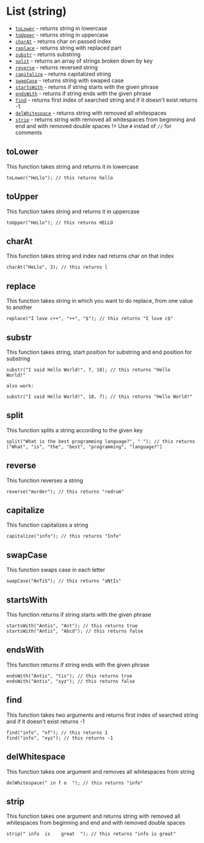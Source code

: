 # List (string)
* [`toLower`](#toLower) - returns string in lowercase
* [`toUpper`](#toUpper) - returns string in uppercase
* [`charAt`](#charAt) - returns char on passed index
* [`replace`](#replace) - returns string with replaced part
* [`substr`](#substr) - returns substring
* [`split`](#split) - returns an array of strings broken down by key
* [`reverse`](#reverse) - returns reversed string
* [`capitalize`](#capitalize) - returns capitalized string
* [`swapCase`](#swapCase) - returns string with swaped case
* [`startsWith`](#startsWith) - returns if string starts with the given phrase 
* [`endsWith`](#endsWith) - returns if string ends with the given phrase 
* [`find`](#find) - returns first index of searched string and if it doesn't exist returns -1
* [`delWhitespace`](#delWhitespace) - returns string with removed all whitespaces
* [`strip`](#strip) - returns string with removed all whitespaces from beginning and end and with removed double spaces
!> Use `#` instad of `//` for comments

## toLower
This function takes string and returns it in lowercase
```clike
toLower("HeLlo"); // this returns hello
```

## toUpper
This function takes string and returns it in uppercase
```clike
toUpper("HeLlo"); // this returns HELLO
```

## charAt
This function takes string and index nad returns char on that index
```clike
charAt("HeLlo", 3); // this returns l
```

## replace
This function takes string in which you want to do replace, from one value to another
```clike
replace("I love c++", "++", "$"); // this returns "I love c$"
```

## substr
This function takes string, start position for substring and end position for substring
```clike
substr("I said Hello World!", 7, 18); // this returns "Hello
World!"

also work:

substr("I said Hello World!", 18, 7); // this returns "Hello World!"
```

## split
This function splits a string according to the given key
```clike
split("What is the best programming language?", " "); // this returns ["What", "is", "the", "best", "programming", "language?"]
```

## reverse
This function reverses a string
```clike
reverse("murder"); // this returns "redrum"
```

## capitalize
This function capitalizes a string
```clike
capitalize("info"); // this returns "Info"
```

## swapCase
This function swaps case in each letter
```clike
swapCase("AnTiS"); // this returns "aNtIs"
```

## startsWith
This function returns if string starts with the given phrase 
```clike
startsWith("Antis", "Ant"); // this returns true
startsWith("Antis", "Abcd"); // this returns false
```

## endsWith
This function returns if string ends with the given phrase 
```clike
endsWith("Antis", "tis"); // this returns true
endsWith("Antis", "xyz"); // this returns false
```

## find
This function takes two arguments and returns first index of searched string and if it doesn't exist returns -1
```clike
find("info", "nf"); // this returns 1
find("info", "xyz"); // this returns -1
```

## delWhitespace
This function takes one argument and removes all whitespaces from string
```clike
delWhitespace(" in f o  "); // this returns "info"
```

## strip
This function takes one argument and returns string with removed all whitespaces from beginning and end and with removed double spaces
```clike
strip(" info  is    great  "); // this returns "info is great"
```